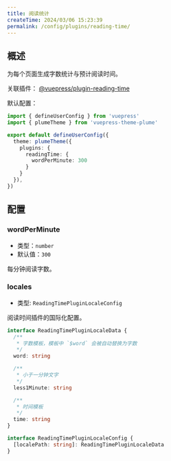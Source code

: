 ```yaml
---
title: 阅读统计
createTime: 2024/03/06 15:23:39
permalink: /config/plugins/reading-time/
---
```


## 概述

为每个页面生成字数统计与预计阅读时间。

关联插件： [@vuepress/plugin-reading-time](https://ecosystem.vuejs.press/zh/plugins/search/docsearch.html)

默认配置：

```ts
import { defineUserConfig } from 'vuepress'
import { plumeTheme } from 'vuepress-theme-plume'

export default defineUserConfig({
  theme: plumeTheme({
    plugins: {
      readingTime: {
        wordPerMinute: 300
      }
    }
  }),
})
```

## 配置

### wordPerMinute

- 类型：`number`
- 默认值：`300`

每分钟阅读字数。

### locales

- 类型: `ReadingTimePluginLocaleConfig`

阅读时间插件的国际化配置。

```ts
interface ReadingTimePluginLocaleData {
  /**
   * 字数模板，模板中 `$word` 会被自动替换为字数
   */
  word: string

  /**
   * 小于一分钟文字
   */
  less1Minute: string

  /**
   * 时间模板
   */
  time: string
}

interface ReadingTimePluginLocaleConfig {
  [localePath: string]: ReadingTimePluginLocaleData
}
```
